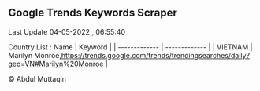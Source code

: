 

## Google Trends Keywords Scraper 
 
Last Update 04-05-2022 , 06:55:40

Country List :
 Name  | Keyword |
| ------------- | ------------- |
| VIETNAM | Marilyn Monroe,https://trends.google.com/trends/trendingsearches/daily?geo=VN#Marilyn%20Monroe |



© Abdul Muttaqin 
